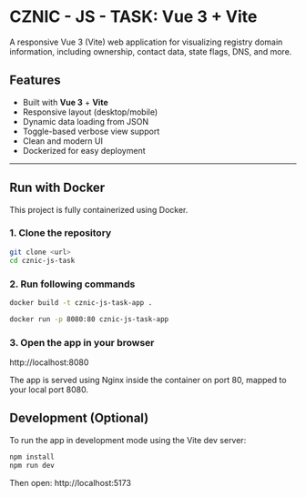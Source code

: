# CZNIC - JS - TASK: Vue 3 + Vite

A responsive Vue 3 (Vite) web application for visualizing registry domain information, including ownership, contact data, state flags, DNS, and more.

## Features

- Built with **Vue 3** + **Vite**
- Responsive layout (desktop/mobile)
- Dynamic data loading from JSON
- Toggle-based verbose view support
- Clean and modern UI
- Dockerized for easy deployment

---

## Run with Docker

This project is fully containerized using Docker.

### 1. Clone the repository
```bash
git clone <url>
cd cznic-js-task
```
### 2. Run following commands
```bash
docker build -t cznic-js-task-app .
```
```bash
docker run -p 8080:80 cznic-js-task-app
```

### 3. Open the app in your browser
http://localhost:8080

The app is served using Nginx inside the container on port 80, mapped to your local port 8080.

## Development (Optional)
To run the app in development mode using the Vite dev server:

```bash
npm install
npm run dev
```
Then open: http://localhost:5173